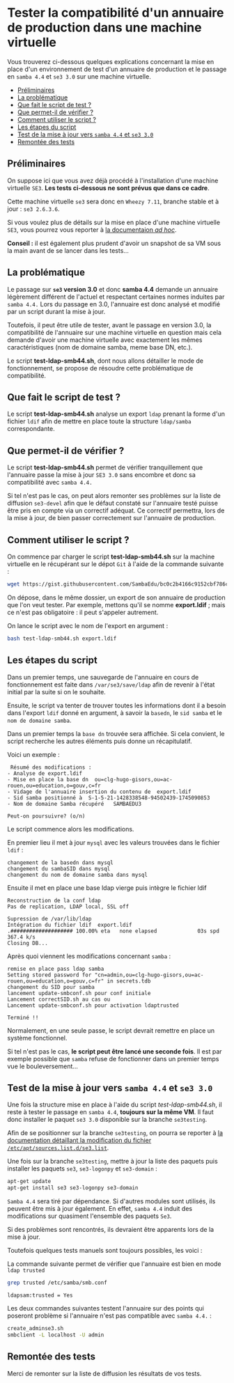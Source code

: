 # Tester la compatibilité d'un annuaire de production dans une machine virtuelle

Vous trouverez ci-dessous quelques explications concernant la mise en place d'un environnement de test d'un annuaire de production et le passage en `samba 4.4` et `se3 3.0` sur une machine virtuelle.

* [Préliminaires](#préliminaires)
* [La problématique](#la-problématique)    
* [Que fait le script de test ?](#que-fait-le-script-de-test-)
* [Que permet-il de vérifier ?](#que-permet-il-de-vérifier-)
* [Comment utiliser le script ?](#comment-utiliser-le-script-)
* [Les étapes du script](#les-étapes-du-script)
* [Test de la mise à jour vers `samba 4.4` et `se3 3.0`](#test-de-la-mise-à-jour-vers-samba-44-et-se3-30)
* [Remontée des tests](#remontée-des-tests)


## Préliminaires

On suppose ici que vous avez déjà procédé à l'installation d'une machine virtuelle `SE3`. **Les tests ci-dessous ne sont prévus que dans ce cadre**.

Cette machine virtuelle `se3` sera donc en `Wheezy 7.11`, branche stable et à jour : `se3 2.6.3.6`.

Si vous voulez plus de détails sur la mise en place d'une machine virtuelle `SE3`, vous pourrez vous reporter à [la documentaion *ad hoc*](http://wiki.dane.ac-versailles.fr/index.php?title=Installer_un_r%C3%A9seau_SE3_avec_VirtualBox).


**Conseil :**  il est également plus prudent d'avoir un snapshot de sa VM sous la main avant de se lancer dans les tests…


## La problématique

Le passage sur **`se3` version 3.0** et donc **samba 4.4** demande un annuaire légèrement différent de l'actuel et respectant certaines normes induites par `samba 4.4.` Lors du passage en 3.0, l'annuaire est donc analysé et modifié par un script durant la mise à jour.

Toutefois, il peut être utile de tester, avant le passage en version 3.0, la compatibilité de l'annuaire sur une machine virtuelle en question mais cela demande d'avoir une machine virtuelle avec exactement les mêmes caractéristiques (nom de domaine samba, meme base DN, etc.).

Le script **test-ldap-smb44.sh**, dont nous allons détailler le mode de fonctionnement, se propose de résoudre cette problématique de compatibilité.


## Que fait le script de test ?

Le script **test-ldap-smb44.sh** analyse un export `ldap` prenant la forme d'un fichier `ldif` afin de mettre en place toute la structure `ldap/samba` correspondante. 


## Que permet-il de vérifier ?

Le script **test-ldap-smb44.sh** permet de vérifier tranquillement que l'annuaire passe la mise à jour `SE3 3.0` sans encombre et donc sa compatibilité avec `samba 4.4.`

Si tel n'est pas le cas, on peut alors remonter ses problèmes sur la liste de diffusion `se3-devel` afin que le défaut constaté sur l'annuaire testé puisse être pris en compte via un correctif adéquat. Ce correctif permettra, lors de la mise à jour, de bien passer correctement sur l'annuaire de production. 


## Comment utiliser le script ?

On commence par charger le script **test-ldap-smb44.sh** sur la machine virtuelle en le récupérant sur le dépot `Git` à l'aide de la commande suivante :
```sh
wget https://gist.githubusercontent.com/SambaEdu/bc0c2b4166c9152cbf786cefb271b2e8/raw/f9bce505cbd545ce05230c149892b0bee72b1830/test-ldap-smb44.sh
```

On dépose, dans le même dossier, un export de son annuaire de production que l'on veut tester. Par exemple, mettons qu'il se nomme **export.ldif** ; mais ce n'est pas obligatoire : il peut s'appeler autrement.

On lance le script avec le nom de l'export en argument :
```sh
bash test-ldap-smb44.sh export.ldif
```

## Les étapes du script

Dans un premier temps, une sauvegarde de l'annuaire en cours de fonctionnement est faite dans `/var/se3/save/ldap` afin de revenir à l'état initial par la suite si on le souhaite.

Ensuite, le script va tenter de trouver toutes les informations dont il a besoin dans l'export `ldif` donné en argument, à savoir la `basedn`, le `sid samba` et le `nom de domaine samba`.

Dans un premier temps la `base dn` trouvée sera affichée. Si cela convient, le script recherche les autres éléments puis donne un récapitulatif.

Voici un exemple :

     Résumé des modifications :
    - Analyse de export.ldif
    - Mise en place la base dn  ou=clg-hugo-gisors,ou=ac-rouen,ou=education,o=gouv,c=fr
    - Vidage de l'annuaire insertion du contenu de  export.ldif
    - Sid samba positionné à  S-1-5-21-1428338548-94502439-1745090853
    - Nom de domaine Samba récupéré   SAMBAEDU3
    
    Peut-on poursuivre? (o/n)

Le script commence alors les modifications.

En premier lieu il met à jour `mysql` avec les valeurs trouvées dans le fichier `ldif` :

    changement de la basedn dans mysql
    changement du sambaSID dans mysql
    changement du nom de domaine samba dans mysql
    
Ensuite il met en place une base ldap vierge puis intègre le fichier ldif

    Reconstruction de la conf ldap
    Pas de replication, LDAP local, SSL off
    
    Supression de /var/lib/ldap
    Intégration du fichier ldif  export.ldif
    .#################### 100.00% eta   none elapsed             03s spd 367.4 k/s
    Closing DB...

Après quoi viennent les modifications concernant `samba` :

    remise en place pass ldap samba
    Setting stored password for "cn=admin,ou=clg-hugo-gisors,ou=ac-rouen,ou=education,o=gouv,c=fr" in secrets.tdb
    changement du SID pour samba
    lancement update-smbconf.sh pour conf initiale
    Lancement correctSID.sh au cas ou
    Lancement update-smbconf.sh pour activation ldaptrusted
    
    Terminé !!

Normalement, en une seule passe, le script devrait remettre en place un système fonctionnel.

Si tel n'est pas le cas, **le script peut être lancé une seconde fois**. Il est par exemple possible que `samba` refuse de fonctionner dans un premier temps vue le bouleversement…


## Test de la mise à jour vers `samba 4.4` et `se3 3.0`

Une fois la structure mise en place à l'aide du script *test-ldap-smb44.sh*, il reste à tester le passage en `samba 4.4`, **toujours sur la même VM**. Il faut donc installer le paquet `se3 3.0` disponible sur la branche `se3testing`.

Afin de se positionner sur la branche `se3testing`, on pourra se reporter à [la documentation détaillant la modification du fichier `/etc/apt/sources.list.d/se3.list`](../se3-clients-linux/upgrade-via-se3testing.md#%C3%89dition-du-fichier-etcaptsourceslistdse3list).

Une fois sur la branche `se3testing`, mettre à jour la liste des paquets puis installer les paquets `se3`, `se3-logonpy` et `se3-domain` :
```sh
apt-get update 
apt-get install se3 se3-logonpy se3-domain
```

`Samba 4.4` sera tiré par dépendance. Si d'autres modules sont utilisés, ils peuvent être mis à jour également. En effet, `samba 4.4` induit des modifications sur quasiment l'ensemble des paquets `Se3`.

Si des problèmes sont rencontrés, ils devraient être apparents lors de la  mise à jour.

Toutefois quelques tests manuels sont toujours possibles, les voici :

La commande suivante permet de vérifier que l'annuaire est bien en mode `ldap trusted`
```sh
grep trusted /etc/samba/smb.conf
```
    ldapsam:trusted = Yes


Les deux commandes suivantes testent l'annuaire sur des points qui poseront problème si l'annuaire n'est pas compatible avec `samba 4.4.` :

```sh
create_adminse3.sh
smbclient -L localhost -U admin
```


## Remontée des tests

Merci de remonter sur la liste de diffusion les résultats de vos tests.


